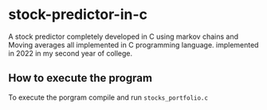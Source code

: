 # stock-predictor-in-c
A stock predictor completely developed in C using  markov chains and Moving averages all implemented in C programming language. implemented in 2022 in my second year of college.
## How to execute the program
To execute the porgram compile and run ```stocks_portfolio.c```
